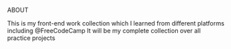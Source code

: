 ABOUT

This is my front-end work collection which I learned from different platforms including @FreeCodeCamp 
It will be my complete collection over all practice projects
